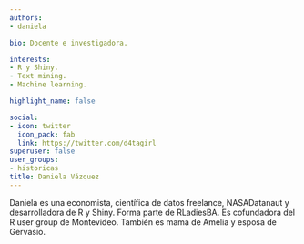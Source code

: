 ```yaml
---
authors:
- daniela

bio: Docente e investigadora. 

interests:
- R y Shiny.
- Text mining.
- Machine learning.

highlight_name: false

social:
- icon: twitter
  icon_pack: fab
  link: https://twitter.com/d4tagirl
superuser: false
user_groups: 
- historicas
title: Daniela Vázquez
---
```


Daniela es una economista, científica de datos freelance, NASADatanaut y desarrolladora de R y Shiny. Forma parte de RLadiesBA. Es cofundadora del R user group de Montevideo. También es mamá de Amelia y esposa de Gervasio. 